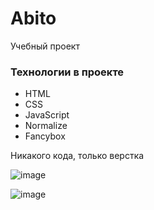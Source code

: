 # Abito
Учебный проект

### Технологии в проекте
- HTML
- CSS
- JavaScript
- Normalize
- Fancybox

Никакого кода, только верстка

![image](https://github.com/MadinaZaynullina/Abito/assets/73058803/32ffd977-3c54-4560-bd1d-68cff93af974)

![image](https://github.com/MadinaZaynullina/Abito/assets/73058803/2c941d28-ca19-40f7-8a03-14c293364e1c)
